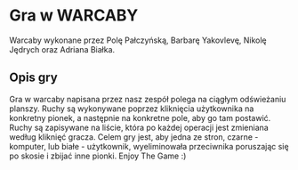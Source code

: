 # Gra w WARCABY

Warcaby wykonane przez Polę Pałczyńską, Barbarę Yakovlevę, Nikolę Jędrych oraz Adriana Białka.

## Opis gry

Gra w warcaby napisana przez nasz zespół polega na ciągłym odświeżaniu planszy. Ruchy są wykonywane poprzez kliknięcia użytkownika na konkretny pionek, 
a następnie na konkretne pole, aby go tam postawić. Ruchy są zapisywane na liście, która po każdej operacji jest zmieniana według kliknięć gracza.
Celem gry jest, aby jedna ze stron, czarne - komputer, lub białe - użytkownik, wyeliminowała przeciwnika poruszając się po skosie i zbijać inne pionki. Enjoy The Game :)
